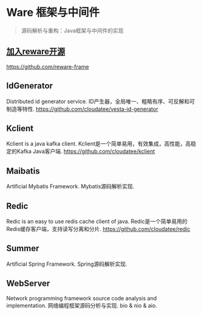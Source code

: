 # Ware 框架与中间件

> 源码解析与重构：Java框架与中间件的实现

## [加入reware开源](加入reware开源.md)

https://github.com/reware-frame

## IdGenerator

Distributed id generator service. ID产生器，全局唯一、粗略有序、可反解和可制造等特性. https://github.com/cloudatee/vesta-id-generator 

## Kclient

Kclient is a java kafka client. Kclient是一个简单易用，有效集成，高性能，高稳定的Kafka Java客户端. https://github.com/cloudatee/kclient

## Maibatis

Artificial Mybatis Framework. Mybatis源码解析实现. 

## Redic

Redic is an easy to use redis cache client of java. Redic是一个简单易用的Redis缓存客户端，支持读写分离和分片. https://github.com/cloudatee/redic

## Summer

Artificial Spring Framework. Spring源码解析实现. 

## WebServer

Network programming framework source code analysis and implementation. 网络编程框架源码分析与实现. bio & nio & aio. 